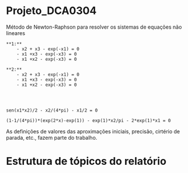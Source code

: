 # Projeto_DCA0304

Método de Newton-Raphson para resolver os sistemas de equações não lineares

    **1:**
        - x2 + x3 - exp(-x1) = 0
        - x1 +x3 - exp(-x3) = 0
        - x1 +x2 - exp(-x3) = 0
        
    **2:**
        - x2 + x3 - exp(-x1) = 0
        - x1 +x3 - exp(-x3) = 0
        - x1 +x2 - exp(-x3) = 0

    


    sen(x1*x2)/2 - x2/(4*pi) - x1/2 = 0
    
    (1-1/(4*pi))*(exp(2*x)-exp(1)) - exp(1)*x2/pi - 2*exp(1)*x1 = 0
    
As definições de valores das aproximações iniciais, precisão, cirtério de parada, etc., fazem parte do trabalho.

# Estrutura de tópicos do relatório


